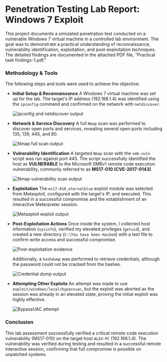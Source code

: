 # Penetration Testing Lab Report: Windows 7 Exploit

This project documents a simulated penetration test conducted on a vulnerable Windows 7 virtual machine in a controlled lab environment. The goal was to demonstrate a practical understanding of reconnaissance, vulnerability identification, exploitation, and post-exploitation techniques. The detailed findings are documented in the attached PDF file, "Practical task findings-1.pdf."

### **Methodology & Tools**

The following steps and tools were used to achieve the objective:

* **Initial Setup & Reconnaissance**
    A Windows 7 virtual machine was set up for the lab. The target's IP address (192.168.1.4) was identified using the `ipconfig` command and confirmed on the network with `netdiscover`.

    ![ipconfig and netdiscover output](Scanning1.png)

* **Network & Service Discovery**
    A full `Nmap` scan was performed to discover open ports and services, revealing several open ports including 135, 139, 445, and 80.

    ![Nmap full scan output](Nmap2.png)

* **Vulnerability Identification**
    A targeted `Nmap` scan with the `smb-vuln` script was run against port 445. The script successfully identified the host as **VULNERABLE** to the Microsoft SMBv1 remote code execution vulnerability, commonly referred to as **MS17-010 (CVE-2017-0143)**.

    ![Nmap vulnerability scan output](vulnaribilityscan3.png)

* **Exploitation**
    The `ms17-010_eternalblue` exploit module was selected from Metasploit, configured with the target's IP, and executed. This resulted in a successful compromise and the establishment of an interactive Meterpreter session.

    ![Metasploit exploit output](Metasploit4.png)

* **Post-Exploitation Actions**
    Once inside the system, I collected host information (`sysinfo`), verified my elevated privileges (`getuid`), and created a new directory (`C:\You have been Hacked`) with a text file to confirm write access and successful compromise.

    ![Post-exploitation evidence](privilegeescalation8.png)

    Additionally, a `hashdump` was performed to retrieve credentials, although the password could not be cracked from the hashes.

    ![Credential dump output](Credentialdump7.png)

* **Attempting Other Exploits**
    An attempt was made to use `exploit/windows/local/bypassuac`, but the exploit was aborted as the session was already in an elevated state, proving the initial exploit was highly effective.

    ![BypassUAC attempt](otherexploits6.png)

### **Conclusion**

This lab assessment successfully verified a critical remote code execution vulnerability (MS17-010) on the target host `ALEX-PC` (192.168.1.4). The vulnerability was verified during testing and resulted in a successful remote interactive session, confirming that full compromise is possible on unpatched systems.
